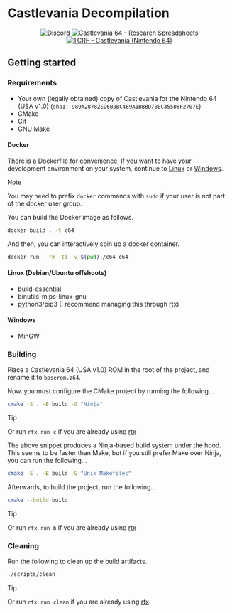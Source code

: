 # Castlevania Decompilation

<div align="center">

[![Discord](https://img.shields.io/discord/106120859520905216?logo=discord)](https://discord.gg/eKht382)
[![Castlevania 64 - Research Spreadsheets](https://img.shields.io/badge/Castlevania%2064%20-%20Research%20Spreadsheets-blue?logo=googlesheets)](https://docs.google.com/spreadsheets/d/1nzh_nFf26oVZy6uWeNYiYGXAto6Yz3xypZwWqwJBBJQ/edit#gid=74717405)
[![TCRF - Castlevania (Nintendo 64)](https://img.shields.io/badge/TCRF-Castlevania%20%28Nintendo%2064%29-blue)](https://tcrf.net/Notes:Castlevania_(Nintendo_64))

</div>

## Getting started

### Requirements

- Your own (legally obtained) copy of Castlevania for the Nintendo 64 (USA v1.0) (`sha1: 989A28782ED6B0BC489A1BBBD7BEC355D8F2707E`)
- CMake
- Git
- GNU Make

#### Docker

There is a Dockerfile for convenience. If you want to have your
development environment on your system, continue to [Linux](#linux-debianubuntu-offshoots)
or [Windows](#windows).

> [!NOTE]
> You may need to prefix `docker` commands with `sudo`
> if your user is not part of the docker user group.

You can build the Docker image as follows.

```sh
docker build . -t c64
```

And then, you can interactively spin up a docker container.

```sh
docker run --rm -ti -v $(pwd):/c64 c64
```

#### Linux (Debian/Ubuntu offshoots)

- build-essential
- binutils-mips-linux-gnu
- python3/pip3 (I recommend managing this through [rtx][rtx])

#### Windows

- MinGW

### Building

Place a Castlevania 64 (USA v1.0) ROM in the root of the project, and rename it to `baserom.z64`.

Now, you must configure the CMake project by running the following...

```sh
cmake -S . -B build -G "Ninja"
```

> [!TIP]
> Or run `rtx run c` if you are already using [rtx][rtx]

The above snippet produces a Ninja-based build system under the hood. This seems to be faster than Make,
but if you still prefer Make over Ninja, you can run the following...

```sh
cmake -S . -B build -G "Unix Makefiles"
```

Afterwards, to build the project, run the following...

```sh
cmake --build build
```

> [!TIP]
> Or run `rtx run b` if you are already using [rtx][rtx]

### Cleaning

Run the following to clean up the build artifacts.

```sh
./scripts/clean
```

> [!TIP]
> Or run `rtx run clean` if you are already using [rtx][rtx]

[rtx]: https://github.com/jdx/rtx
